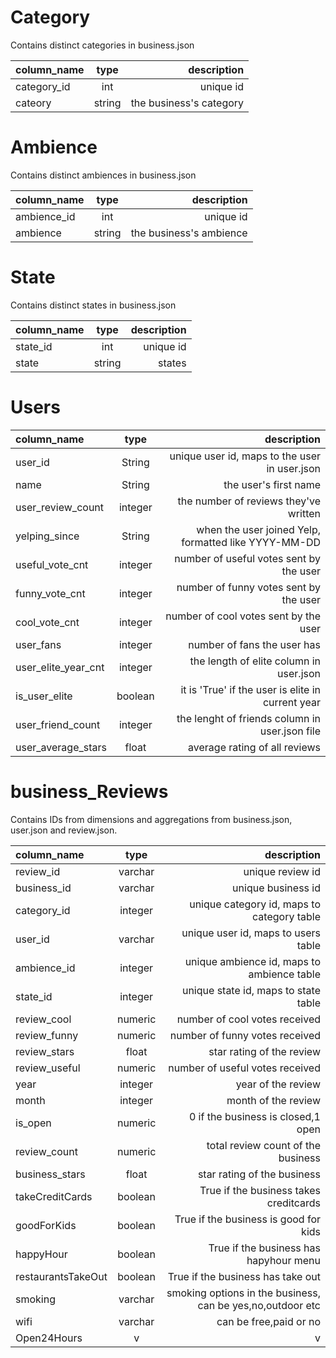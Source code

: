 
# Category 

Contains distinct categories in business.json			
						
|column_name	|	type	|description|
| :---          |   :----:  | ---:|
|category_id	|	int	    |unique id|
|cateory		|	string	|the business's category|


# Ambience 

Contains distinct ambiences in business.json			
						
|column_name	|	type	|description|
| :---          |   :----:  | ---:|
|ambience_id	|	int	    |unique id|
|ambience		|	string	|the business's ambience|


# State 

Contains distinct states in business.json			
						
|column_name	|	type	|description|
| :---          |   :----:  | ---:|
|state_id		|	int	    |unique id|
|state			|	string	|states|

# Users

|column_name		|	type	|description	|
| :---          	|   :----:  | ---:			|
|user_id			|	String 	|	unique user id, maps to the user in user.json	|
|name				|	String	|	the user's first name	|
|user_review_count	|	integer	| the number of reviews they've written	|
|yelping_since		|	String	|when the user joined Yelp, formatted like YYYY-MM-DD	|
|useful_vote_cnt	|	integer	|number of useful votes sent by the user	|
|funny_vote_cnt		|	integer	|number of funny votes sent by the user	|
|cool_vote_cnt		|	integer	|number of cool votes sent by the user	|
|user_fans			|	integer	|number of fans the user has	|
|user_elite_year_cnt|	integer	|the length of elite column in user.json|
|is_user_elite      | boolean   |it is 'True' if the user is elite in current year|
|user_friend_count  |integer    |the lenght of friends column in user.json file|
|user_average_stars	|	float	|average rating of all reviews	|


# business_Reviews

Contains IDs from dimensions and aggregations from business.json, user.json and review.json.

|column_name		|	type	|description									|
| :---          	|   :----:  | ---:											|
|review_id 			| varchar   | unique review id 								|
|business_id		| varchar	| unique business id 							|
|category_id		| integer	| unique category id, maps to category table 	|
|user_id 			| varchar	| unique user id, maps to users table 			|
|ambience_id		| integer	| unique ambience id, maps to ambience table 	|
|state_id 			| integer	| unique state id, maps to state table 			|
|review_cool		| numeric	| number of cool votes received 				|
|review_funny		| numeric	| number of funny votes received 				|
|review_stars		| float	    | star rating of the review 					|
|review_useful		| numeric	| number of useful votes received 				|
|year 				| integer	| year of the review 							|
|month              | integer	| month of the review 							|
|is_open			| numeric	| 0 if the business is closed,1 open            |
|review_count 		| numeric	|total review count of the business 			|
|business_stars     | float	    | star rating of the business 					|
|takeCreditCards    | boolean	|True if the business takes creditcards			|
|goodForKids        | boolean	|True if the business is good for kids			|
|happyHour          | boolean	|True if the business has hapyhour menu			|
|restaurantsTakeOut | boolean	|True if the business has take out				|
|smoking            | varchar	|smoking options in the business, can be yes,no,outdoor etc|
|wifi               | varchar	|can be free,paid or no							|
|Open24Hours        | v			|v 												|






